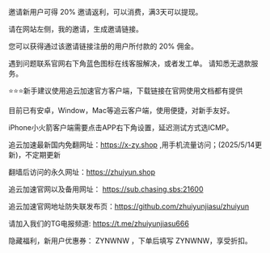 邀请新用户可得 20% 邀请返利，可以消费，满3天可以提现。

请在网站左侧，我的邀请，生成邀请链接。

您可以获得通过该邀请链接注册的用户所付款的 20% 佣金。

遇到问题联系官网右下角蓝色图标在线客服解决，或者发工单。 请知悉无退款服务。

⭐️⭐️⭐️新手建议使用追云加速官方客户端，下载链接在官网使用文档都有提供

目前已有安卓，Window，Mac等追云客户端，使用便捷，对新手友好。

iPhone小火箭客户端需要点击APP右下角设置，延迟测试方式选ICMP。

追云加速最新国内免翻网址：https://x-zy.shop ,用手机流量访问；(2025/5/14更新)，不定期更新


翻墙后访问的永久网址：https://zhuiyun.shop

追云加速官网以及备用网址：
https://sub.chasing.sbs:21600

追云加速官网地址防失联发布页：https://github.com/zhuiyunjiasu/zhuiyun

请加入我们的TG电报频道: https://t.me/zhuiyunjiasu666


隐藏福利，新用户优惠券： ZYNWNW ，下单后填写 ZYNWNW，享受折扣。
